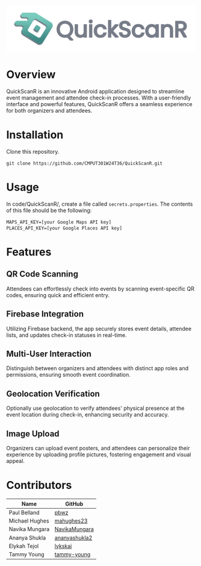 ![](https://github.com/CMPUT301W24T36/QuickScanR/blob/main/images/QuickScanR%20Banner.png)

# Overview
QuickScanR is an innovative Android application designed to streamline event management and attendee check-in processes.
With a user-friendly interface and powerful features, QuickScanR offers a seamless experience for both organizers and attendees.

# Installation
Clone this repository.
```
git clone https://github.com/CMPUT301W24T36/QuickScanR.git
```

# Usage
In code/QuickScanR/, create a file called `secrets.properties`. The contents of this file should be the following:
```
MAPS_API_KEY=[your Google Maps API key]
PLACES_API_KEY=[your Google Places API key]
```

# Features

## QR Code Scanning
Attendees can effortlessly check into events by scanning event-specific QR codes, ensuring quick and efficient entry.

## Firebase Integration
Utilizing Firebase backend, the app securely stores event details, attendee lists, and updates check-in statuses in real-time.

## Multi-User Interaction
Distinguish between organizers and attendees with distinct app roles and permissions, ensuring smooth event coordination.

## Geolocation Verification
Optionally use geolocation to verify attendees' physical presence at the event location during check-in, enhancing security and accuracy.

## Image Upload
Organizers can upload event posters, and attendees can personalize their experience by uploading profile pictures, fostering engagement and visual appeal.

# Contributors
| Name           | GitHub                   |
|----------------|-------------------------------|
| Paul Belland   | [pbwz](https://github.com/pbwz)                   |
| Michael Hughes | [mahughes23](https://github.com/mahughes23)       |
| Navika Mungara | [NavikaMungara](https://github.com/NavikaMungara) |
| Ananya Shukla  | [ananyashukla2](https://github.com/ananyashukla2) |
| Elykah Tejol   | [lykskai](https://github.com/lykskai)           |
| Tammy Young    | [tammy-young](https://github.com/tammy-young)     |
